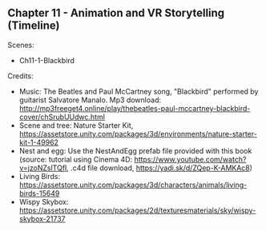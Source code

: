 

## Chapter 11 - Animation and VR Storytelling (Timeline) ##
Scenes:
* Ch11-1-Blackbird

Credits:
* Music: The Beatles and Paul McCartney song, "Blackbird" performed by guitarist
Salvatore Manalo. Mp3 download: http://mp3freeget4.online/play/thebeatles-paul-mccartney-blackbird-cover/chSrubUUdwc.html
* Scene and tree: Nature Starter Kit, https://assetstore.unity.com/packages/3d/environments/nature-starter-kit-1-49962
* Nest and egg: Use the NestAndEgg prefab file provided with this book (source: tutorial using Cinema 4D: https://www.youtube.com/watch?v=jzoNZslTQfI,
 .c4d file download, https://yadi.sk/d/ZQep-K-AMKAc8)
* Living Birds: https://assetstore.unity.com/packages/3d/characters/animals/living-birds-15649
* Wispy Skybox: https://assetstore.unity.com/packages/2d/texturesmaterials/sky/wispy-skybox-21737

